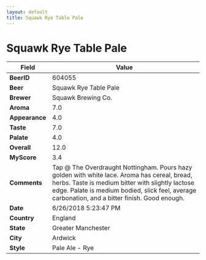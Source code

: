```yaml
---
layout: default
title: Squawk Rye Table Pale
---
```


# Squawk Rye Table Pale

| Field         | Value     |
|---------------|-----------|
| **BeerID** | 604055 |
| **Beer** | Squawk Rye Table Pale |
| **Brewer** | Squawk Brewing Co. |
| **Aroma** | 7.0 |
| **Appearance** | 4.0 |
| **Taste** | 7.0 |
| **Palate** | 4.0 |
| **Overall** | 12.0 |
| **MyScore** | 3.4 |
| **Comments** | Tap @ The Overdraught Nottingham. Pours hazy golden with white lace. Aroma has cereal, bread, herbs. Taste is medium bitter with slightly lactose edge. Palate is medium bodied, slick feel, average carbonation, and a bitter finish. Good enough. |
| **Date** | 6/26/2018 5:23:47 PM |
| **Country** | England |
| **State** | Greater Manchester |
| **City** | Ardwick |
| **Style** | Pale Ale - Rye |
